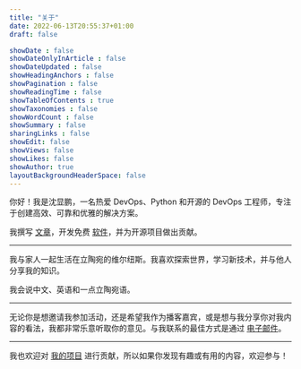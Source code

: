 ```yaml
---
title: "关于"
date: 2022-06-13T20:55:37+01:00
draft: false

showDate : false
showDateOnlyInArticle : false
showDateUpdated : false
showHeadingAnchors : false
showPagination : false
showReadingTime : false
showTableOfContents : true
showTaxonomies : false 
showWordCount : false
showSummary : false
sharingLinks : false
showEdit: false
showViews: false
showLikes: false
showAuthor: true
layoutBackgroundHeaderSpace: false
---
```


你好！我是沈显鹏，一名热爱 DevOps、Python 和开源的 DevOps 工程师，专注于创建高效、可靠和优雅的解决方案。

我撰写 [文章](/posts)，开发免费 [软件](/portfolio)，并为开源项目做出贡献。

---

我与家人一起生活在立陶宛的维尔纽斯。我喜欢探索世界，学习新技术，并与他人分享我的知识。

我会说中文、英语和一点立陶宛语。

---

无论你是想邀请我参加活动，还是希望我作为播客嘉宾，或是想与我分享你对我内容的看法，我都非常乐意听取你的意见。与我联系的最佳方式是通过 [电子邮件](mailto:xianpeng.shen@gmail.com)。

---

我也欢迎对 [我的项目](/portfolio) 进行贡献，所以如果你发现有趣或有用的内容，欢迎参与！
